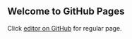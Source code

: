 ## Welcome to GitHub Pages

Click  [editor on GitHub](https://github.com/ktslaughter/ktslaughter.github.io/edit/master/index.md) for regular page.
